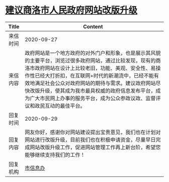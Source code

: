 # <a href="http://www.shangluo.gov.cn/zmhd/ldxxxx.jsp?urltype=leadermail.LeaderMailContentUrl&wbtreeid=1112&leadermailid=6492">建议商洛市人民政府网站改版升级</a>
|Title|Content|
|:---:|---|
|来信时间|2020-09-27|
|来信内容|政府网站是一个地方政府的对外门户和形象，也是展示其风貌的主要平台，浏览过很多政府网站，通过比较发现，现有的商洛市政府网站在设计上比较老旧，功能、美观、安全性、易操作性已经大打折扣，在互联网+时代的新潮流中，已经不能有效地满足社会公众对政府网站的期待与需求。建议政府网站尽快改版升级，使其成为我市最具权威的政府信息发布平台，成为广大市民网上办事的服务平台，成为公众参政议政、监督评议和政民互动的最佳平台。|
|回复时间|2020-09-29|
|回复内容|网友你好，感谢你对网站建设提出宝贵意见，我们也在计划对网站进行改版升级，目前我们也在积极申请资金，尽量早日完成网站改版升级工作，促进网站管理工作再上新台阶，希望您能够继续支持我们的工作！|
|回复机构|<a href="../../categories/agencies/市信息办.md">市信息办</a>|
